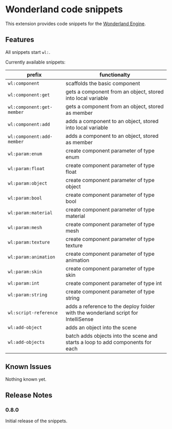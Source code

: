 # Wonderland code snippets

This extension provides code snippets for the [Wonderland Engine](https://wonderlandengine.com/). 

## Features

All snippets start `wl:`. 

Currently available snippets:

| prefix | functionalty |
| --- | --- | 
| `wl:component` | scaffolds the basic component |
| `wl:component:get` | gets a component from an object, stored into local variable |
| `wl:component:get-member` | gets a component from an object, stored as member |
| `wl:component:add` | adds a component to an object, stored into local variable |
| `wl:component:add-member` | adds a component to an object, stored as member |
| `wl:param:enum` | create component parameter of type enum |
| `wl:param:float` | create component parameter of type float |
| `wl:param:object` | create component parameter of type object |
| `wl:param:bool` | create component parameter of type bool |
| `wl:param:material` | create component parameter of type material |
| `wl:param:mesh` | create component parameter of type mesh |
| `wl:param:texture` | create component parameter of type texture |
| `wl:param:animation` | create component parameter of type animation 
| `wl:param:skin` | create component parameter of type skin |
| `wl:param:int` | create component parameter of type int |
| `wl:param:string` | create component parameter of type string |
| `wl:script-reference` | adds a reference to the deploy folder with the wonderland script for IntelliSense |
| `wl:add-object` | adds an object into the scene |
| `wl:add-objects` | batch adds objects into the scene and starts a loop to add components for each |

## Known Issues

Nothing known yet. 

## Release Notes

### 0.8.0

Initial release of the snippets.
